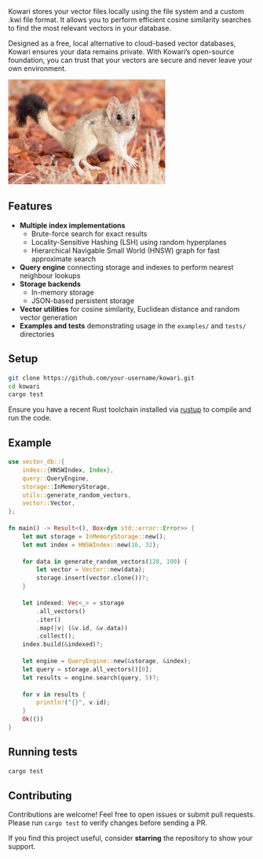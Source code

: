 Kowari stores your vector files locally using the file system and a custom .kwi file format. It allows you to perform efficient cosine similarity searches to find the most relevant vectors in your database.

Designed as a free, local alternative to cloud-based vector databases, Kowari ensures your data remains private. With Kowari’s open-source foundation, you can trust that your vectors are secure and never leave your own environment.

![Alt text](kowari.jpeg)

## Features

- **Multiple index implementations**
  - Brute-force search for exact results
  - Locality-Sensitive Hashing (LSH) using random hyperplanes
  - Hierarchical Navigable Small World (HNSW) graph for fast approximate search
- **Query engine** connecting storage and indexes to perform nearest neighbour
  lookups
- **Storage backends**
  - In-memory storage
  - JSON-based persistent storage
- **Vector utilities** for cosine similarity, Euclidean distance and random
  vector generation
- **Examples and tests** demonstrating usage in the `examples/` and `tests/`
  directories


## Setup

```bash
git clone https://github.com/your-username/kowari.git
cd kowari
cargo test
```

Ensure you have a recent Rust toolchain installed via [rustup](https://rustup.rs/) to compile and run the code.

## Example

```rust
use vector_db::{
    index::{HNSWIndex, Index},
    query::QueryEngine,
    storage::InMemoryStorage,
    utils::generate_random_vectors,
    vector::Vector,
};

fn main() -> Result<(), Box<dyn std::error::Error>> {
    let mut storage = InMemoryStorage::new();
    let mut index = HNSWIndex::new(16, 32);

    for data in generate_random_vectors(128, 100) {
        let vector = Vector::new(data);
        storage.insert(vector.clone())?;
    }

    let indexed: Vec<_> = storage
        .all_vectors()
        .iter()
        .map(|v| (&v.id, &v.data))
        .collect();
    index.build(&indexed)?;

    let engine = QueryEngine::new(&storage, &index);
    let query = storage.all_vectors()[0];
    let results = engine.search(query, 5)?;

    for v in results {
        println!("{}", v.id);
    }
    Ok(())
}
```

## Running tests

```bash
cargo test
```


## Contributing

Contributions are welcome! Feel free to open issues or submit pull requests. Please run `cargo test` to verify changes before sending a PR.

If you find this project useful, consider **starring** the repository to show your support.
